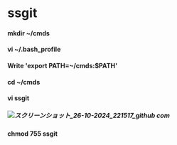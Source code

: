 # ssgit #
 
#### mkdir ~/cmds ####
#### vi ~/.bash_profile ####
#### Write 'export PATH=~/cmds:$PATH' ####
#### cd ~/cmds ####
#### vi ssgit ####
##### ![スクリーンショット_26-10-2024_221517_github com](https://github.com/user-attachments/assets/2fee892b-a105-48d3-b276-8a1a41b15bfb) #####
#### chmod 755 ssgit ####
